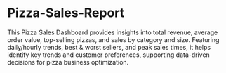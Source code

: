 # Pizza-Sales-Report
This Pizza Sales Dashboard provides insights into total revenue, average order value, top-selling pizzas, and sales by category and size. Featuring daily/hourly trends, best &amp; worst sellers, and peak sales times, it helps identify key trends and customer preferences, supporting data-driven decisions for pizza business optimization.
